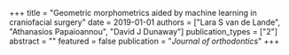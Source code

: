 +++
title = "Geometric morphometrics aided by machine learning in craniofacial surgery"
date = 2019-01-01
authors = ["Lara S van de Lande", "Athanasios Papaioannou", "David J Dunaway"]
publication_types = ["2"]
abstract = ""
featured = false
publication = "*Journal of orthodontics*"
+++

